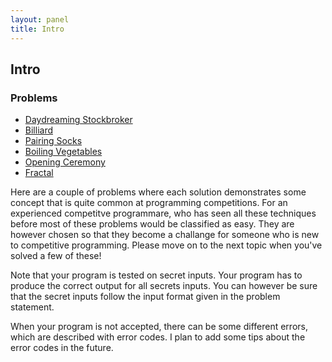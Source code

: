 ```yaml
---
layout: panel
title: Intro
---
```


## Intro

### Problems
- [Daydreaming Stockbroker](https://open.kattis.com/problems/stockbroker)
- [Billiard](https://open.kattis.com/problems/billiard)
- [Pairing Socks](https://open.kattis.com/problems/pairingsocks)
- [Boiling Vegetables](https://open.kattis.com/problems/vegetables)
- [Opening Ceremony](https://open.kattis.com/problems/ceremony)
- [Fractal](https://open.kattis.com/problems/fractal2)

Here are a couple of problems where each solution demonstrates some concept that is quite common at programming competitions. For an experienced competitve programmare, who has seen all these techniques before most of these problems would be classified as easy. They are however chosen so that they become a challange for someone who is new to competitive programming. Please move on to the next topic when you've solved a few of these!

Note that your program is tested on secret inputs. Your program has to produce the correct output for all secrets inputs. You can however be sure that the secret inputs follow the input format given in the problem statement.

When your program is not accepted, there can be some different errors, which are described with error codes. I plan to add some tips about the error codes in the future.
